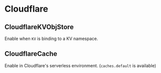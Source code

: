# Cloudflare

## CloudflareKVObjStore

Enable when `KV` is binding to a KV namespace.

## CloudflareCache

Enable in Cloudflare's serverless environment. (`caches.default` is available)
